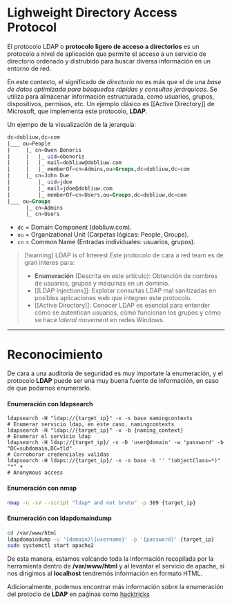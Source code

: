 # Lighweight Directory Access Protocol 

El protocolo LDAP o **protocolo ligero de acceso a directorios** es un protocolo a nivel de aplicación que permite el acceso a un servicio de directorio ordenado y distrubido para buscar diversa información en un entorno de red. 

En este contexto, el significado de *directorio* no es más que el de una *base de datos optimizada para búsquedas rápidas y consultas jerárquicas*. Se utiliza para almacenar información estructurada, como usuarios, grupos, dispositivos, permisos, etc. Un ejemplo clásico es [[Active Directory]] de Microsoft, que implementa este protocolo, **LDAP**.

Un ejempo de la visualización de la jerarquía:

```sql
dc=dobliuw,dc=com
|___ ou=People
|	  |_ cn=Owen Bonoris
|	  |	  |_ uid=obonoris
|	  |	  |_ mail=dobliuw@dobliuw.com
|	  |	  |_ memberOf=cn=Admins,ou=Groups,dc=dobliuw,dc=com
|	  |_ cn=John Due
|		  |_ uid=jdoe
|		  |_ mail=jdoe@dobliuw.com
|		  |_ memberOf=cn=Users,ou=Groups,dc=dobliuw,dc=com
|___ ou=Groups
	  |_ cn=Admins
	  |_ cn=Users
```

- `dc` = Domain Component (dobliuw.com).
- `ou` = Organizational Unit (Carpetas lógicas: People, Groups).
- `cn` = Common Name (Entradas individuales: usuarios, grupos).

> [!warning] LDAP is of Interest
> Este protocolo de cara a red team es de gran interes para: 
> - **Enumeración** (Descrita en este artículo): Obtención de nombres de usuarios, grupos y máquinas en un dominio.
> - [[LDAP Injections]]: Explotar consultas LDAP mal sanitizadas en posibles aplicaciones web que integren este protocolo.
> - [[Active Directory]]: Conocer LDAP es esencial para entender cómo se autentican usuarios, cómo funcionan los grupos y cómo se hace *lateral movement* en redes Windows.

-----
# Reconocimiento

De cara a una auditoria de seguridad es muy importate la enumeración, y el protocolo **LDAP** puede ser una muy buena fuente de información, en caso de que podamos enumerarlo. 
#### Enumeración con ldapsearch
```shell
ldapsearch -H "ldap://{target_ip}" -x -s base namingcontexts
# Enumerar servicio ldap, en este caso, namingcontexts
ldapsearch -H "ldap://{target_ip}" -x -b {naming_context}
# Enumerar el servicio ldap
ldapsearch -H ldap://{target_ip}/ -x -D 'user@domain' -w 'password' -b "DC=subdomain,DC=tld"
# Corroborar credenciales validas
ldapsearch -H ldaps://{target_ip}/ -x -s base -b '' "(objectClass=*)" "*" +  
# Anonymous access
```
#### Enumeración con nmap 
```bash
nmap -n -sV --script "ldap* and not brute" -p 389 {target_ip}
```
#### Enumeración con ldapdomaindump
```bash
cd /var/www/html 
ldapdomaindump -u '{domain}\{username}' -p '{password}' {target_ip}
sudo systemctl start apache2 
```
De esta manera, estamos volcando toda la información recopilada por la herramienta dentro de **/var/www/html** y al levantar el servicio de apache, si nos dirigimos al **localhost** tendremós  información en formato HTML.

Adicionalmente, podemos encontrar más información sobre la enumeración del protoclo de **LDAP** en paǵinas como [hacktricks](https://book.hacktricks.xyz/network-services-pentesting/pentesting-ldap)

